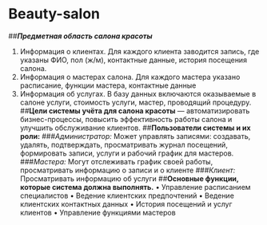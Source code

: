# Beauty-salon
##***Предметная область салона красоты***
1.	Информация о клиентах. Для каждого клиента заводится запись, где указаны ФИО, пол (ж/м), контактные данные, история посещения салона. 
2.	Информация о мастерах салона. Для каждого мастера указано расписание, функции мастера, контактные данные
3.	Информация об услугах. В базу данных включаются оказываемые в салоне услуги, стоимость услуги, мастер, проводящий процедуру.
##**Цели системы учёта для салона красоты** — автоматизировать бизнес-процессы, повысить эффективность работы салона и улучшить обслуживание клиентов. 
##**Пользователи системы и их роли:**
###*Администратор:* 
Может управлять записями: создавать, удалять, подтверждать, просматривать журнал посещений, формировать записи, услуги и рабочий график для мастеров. 
###*Мастера:*
Могут отслеживать график своей работы, просматривать информацию о записи и о клиенте 
###*Клиент:* 
Просматривать информацию об услуги
##**Основные функции, которые система должна выполнять.**
•	Управление расписанием специалистов
•	Ведение клиентских предпочтений
•	Ведение клиентских контактных данных
•	История посещений и услуг клиентов
•	Управление функциями мастеров 






